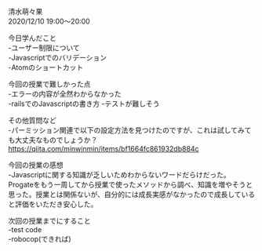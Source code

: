 清水萌々果  
2020/12/10 19:00～20:00

今日学んだこと  
-ユーザー制限について  
-Javascriptでのバリデーション  
-Atomのショートカット

今回の授業で難しかった点  
-エラーの内容が全然わからなかった  
-railsでのJavascriptの書き方
-テストが難しそう

その他質問など  
-パーミッション関連で以下の設定方法を見つけたのですが、これは試してみても大丈夫なものでしょうか？  
https://qiita.com/minwinmin/items/bf1664fc861932db884c

今回の授業の感想  
-Javascriptに関する知識が乏しいためわからないワードだらけだった。Progateをもう一周してから授業で使ったメソッドから調べ、知識を増やそうと思った。授業とは関係ないが、自分的には成長実感がなかったので成長していると評価をいただき安心した。

次回の授業までにすること  
-test code  
-robocop(できれば)
